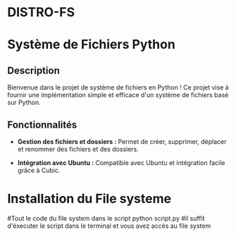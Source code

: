 # DISTRO-FS
# Système de Fichiers Python


## Description

Bienvenue dans le projet de système de fichiers en Python ! Ce projet vise à fournir une implémentation simple et efficace d'un système de fichiers basé sur Python.

## Fonctionnalités

- **Gestion des fichiers et dossiers :** Permet de créer, supprimer, déplacer et renommer des fichiers et des dossiers.
  
- **Intégration avec Ubuntu :** Compatible avec Ubuntu et intégration facile grâce à Cubic.

# Installation du File systeme
#Tout le code du file system dans le script python script.py 
#il suffit d'éxecuter le script dans le terminal et vous avez accès au file system 


